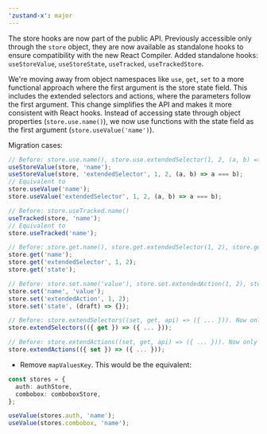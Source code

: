 ```yaml
---
'zustand-x': major
---
```


The store hooks are now part of the public API. Previously accessible only through the `store` object, they are now available as standalone hooks to ensure compatibility with the new React Compiler. Added standalone hooks: `useStoreValue`, `useStoreState`, `useTracked`, `useTrackedStore`.

We're moving away from object namespaces like `use`, `get`, `set` to a more functional approach where the first argument is the store state field. This includes the extended selectors and actions, where the parameters follow the first argument. This change simplifies the API and makes it more consistent with React hooks. Instead of accessing state through object properties (`store.use.name()`), we now use functions with the state field as the first argument (`store.useValue('name')`).

Migration cases:

```ts
// Before: store.use.name(), store.use.extendedSelector(1, 2, (a, b) => a === b)
useStoreValue(store, 'name');
useStoreValue(store, 'extendedSelector', 1, 2, (a, b) => a === b);
// Equivalent to
store.useValue('name');
store.useValue('extendedSelector', 1, 2, (a, b) => a === b);

// Before: store.useTracked.name()
useTracked(store, 'name');
// Equivalent to
store.useTracked('name');

// Before: store.get.name(), store.get.extendedSelector(1, 2), store.get.state()
store.get('name');
store.get('extendedSelector', 1, 2);
store.get('state');

// Before: store.set.name('value'), store.set.extendedAction(1, 2), store.set.state(draft => { ... })
store.set('name', 'value');
store.set('extendedAction', 1, 2);
store.set('state', (draft) => {});

// Before: store.extendSelectors((set, get, api) => ({ ... })). Now only api argument that you can destructure.
store.extendSelectors(({ get }) => ({ ... }));

// Before: store.extendActions((set, get, api) => ({ ... })). Now only api argument that you can destructure.
store.extendActions(({ set }) => ({ ... }));
```

- Remove `mapValuesKey`. This would be the equivalent:

```ts
const stores = {
  auth: authStore,
  combobox: comboboxStore,
};

useValue(stores.auth, 'name');
useValue(stores.combobox, 'name');
```
